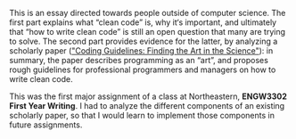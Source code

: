 This is an essay directed towards people outside of computer science. The first part explains what “clean code” is, why it‘s important, and ultimately that “how to write clean code” is still an open question that many are trying to solve. The second part provides evidence for the latter, by analyzing a scholarly paper (["Coding Guidelines: Finding the Art in the Science"](https://cacm.acm.org/magazines/2011/12/142527-coding-guidelines-finding-the-art-in-the-science/fulltext)): in summary, the paper describes programming as an “art”, and proposes rough guidelines for professional programmers and managers on how to write clean code.

This was the first major assignment of a class at Northeastern, **ENGW3302 First Year Writing**. I had to analyze the different components of an existing scholarly paper, so that I would learn to implement those components in future assignments.
